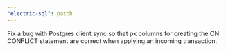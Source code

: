 ```yaml
---
"electric-sql": patch
---
```


Fix a bug with Postgres client sync so that pk columns for creating the ON CONFLICT statement are correct when applying an incoming transaction.
